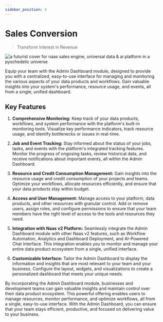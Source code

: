 ```yaml
---
sidebar_position: 3
---
```


# Sales Conversion
> Transform Interest in Revenue

![a futurist cover for naas sales engine, universal data & ai platform in a pyschedelic universe](https://media.discordapp.net/attachments/1084579666175729694/1107797414041108600/jeymassa_a_futurist_cover_for_naas_sales_engine_universal_data__6e3cf29d-93bf-4211-b768-425f5cb5e7ad.png?width=2180&height=1246)

Equip your team with the Admin Dashboard module, designed to provide you with a centralized, easy-to-use interface for managing and monitoring the various aspects of your data products and workflows. Gain valuable insights into your system's performance, resource usage, and events, all from a single, unified dashboard.

## Key Features

1.  **Comprehensive Monitoring:** Keep track of your data products, workflows, and system performance with the platform's built-in monitoring tools. Visualize key performance indicators, track resource usage, and identify bottlenecks or issues in real-time.
    
2.  **Job and Event Tracking:** Stay informed about the status of your jobs, tasks, and events with the platform's integrated tracking features. Monitor the progress of ongosing tasks, review historical data, and receive notifications about important events, all within the Admin Dashboard.
    
3.  **Resource and Credit Consumption Management:** Gain insights into the resource usage and credit consumption of your projects and teams. Optimize your workflows, allocate resources efficiently, and ensure that your data products stay within budget.
    
4.  **Access and User Management:** Manage access to your platform, data products, and other resources with granular control. Add or remove users, assign roles, and configure permissions to ensure that your team members have the right level of access to the tools and resources they need.
    
5.  **Integration with Naas v2 Platform:** Seamlessly integrate the Admin Dashboard module with other Naas v2 features, such as Workflow Automation, Analytics and Dashboard Deployment, and AI-Powered Chat Interface. This integration enables you to monitor and manage your entire data product ecosystem from a single, unified interface.
    
6.  **Customizable Interface:** Tailor the Admin Dashboard to display the information and insights that are most relevant to your team and your business. Configure the layout, widgets, and visualizations to create a personalized dashboard that meets your unique needs.
    

By incorporating the Admin Dashboard module, businesses and development teams can gain valuable insights and maintain control over their data product ecosystem. This powerful offering enables users to manage resources, monitor performance, and optimize workflows, all from a single, easy-to-use interface. With the Admin Dashboard, you can ensure that your team stays efficient, productive, and focused on delivering value to your business.